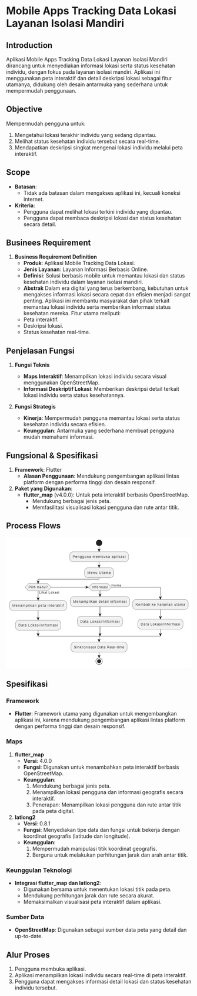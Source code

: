 # Mobile Apps Tracking Data Lokasi Layanan Isolasi Mandiri

## Introduction
Aplikasi Mobile Apps Tracking Data Lokasi Layanan Isolasi Mandiri dirancang untuk menyediakan informasi lokasi serta status kesehatan individu, dengan fokus pada layanan isolasi mandiri. Aplikasi ini menggunakan peta interaktif dan detail deskripsi lokasi sebagai fitur utamanya, didukung oleh desain antarmuka yang sederhana untuk mempermudah penggunaan.

## Objective
Mempermudah pengguna untuk:
1. Mengetahui lokasi terakhir individu yang sedang dipantau.
2. Melihat status kesehatan individu tersebut secara real-time.
3. Mendapatkan deskripsi singkat mengenai lokasi individu melalui peta interaktif.

## Scope
- **Batasan**:
  - Tidak ada batasan dalam mengakses aplikasi ini, kecuali koneksi internet.
- **Kriteria**:
  - Pengguna dapat melihat lokasi terkini individu yang dipantau.
  - Pengguna dapat membaca deskripsi lokasi dan status kesehatan secara detail.

## Businees Requirement
1. **Business Requirement Definition**
   - **Produk**: Aplikasi Mobile Tracking Data Lokasi.
   - **Jenis Layanan**: Layanan Informasi Berbasis Online.
   - **Definisi**: Solusi berbasis mobile untuk memantau lokasi dan status kesehatan individu dalam layanan isolasi mandiri.
   - **Abstrak**
   Dalam era digital yang terus berkembang, kebutuhan untuk mengakses informasi lokasi secara cepat dan efisien menjadi sangat penting. Aplikasi ini membantu masyarakat dan pihak terkait memantau lokasi individu serta memberikan informasi status kesehatan mereka. Fitur utama meliputi:
   - Peta interaktif.
   - Deskripsi lokasi.
   - Status kesehatan real-time.

## Penjelasan Fungsi
1. **Fungsi Teknis**
   - **Maps Interaktif**: Menampilkan lokasi individu secara visual menggunakan OpenStreetMap.
   - **Informasi Deskriptif Lokasi**: Memberikan deskripsi detail terkait lokasi individu serta status kesehatannya.

2. **Fungsi Strategis**
   - **Kinerja**: Mempermudah pengguna memantau lokasi serta status kesehatan individu secara efisien.
   - **Keunggulan**: Antarmuka yang sederhana membuat pengguna mudah memahami informasi.

## Fungsional & Spesifikasi
1. **Framework**: Flutter
   - **Alasan Penggunaan**: Mendukung pengembangan aplikasi lintas platform dengan performa tinggi dan desain responsif.
2. **Paket yang Digunakan**:
   - **flutter_map** (v4.0.0): Untuk peta interaktif berbasis OpenStreetMap.
     - Mendukung berbagai jenis peta.
     - Memfasilitasi visualisasi lokasi pengguna dan rute antar titik.

## Process Flows
![Mobile Apps Tracking Data Lokasi Layanan Isolasi Mandiri](assets/images/image.png)
  ## Spesifikasi
### Framework
- **Flutter**: Framework utama yang digunakan untuk mengembangkan aplikasi ini, karena mendukung pengembangan aplikasi lintas platform dengan performa tinggi dan desain responsif.

### Maps
1. **flutter_map**
   - **Versi**: 4.0.0
   - **Fungsi**: Digunakan untuk menambahkan peta interaktif berbasis OpenStreetMap.
   - **Keunggulan**:
     1. Mendukung berbagai jenis peta.
     2. Menampilkan lokasi pengguna dan informasi geografis secara interaktif.
     3. Penerapan: Menampilkan lokasi pengguna dan rute antar titik pada peta digital.
2. **latlong2**
   - **Versi**: 0.8.1
   - **Fungsi**: Menyediakan tipe data dan fungsi untuk bekerja dengan koordinat geografis (latitude dan longitude).
   - **Keunggulan**:
     1. Mempermudah manipulasi titik koordinat geografis.
     2. Berguna untuk melakukan perhitungan jarak dan arah antar titik.

### Keunggulan Teknologi
- **Integrasi flutter_map dan latlong2**:
  - Digunakan bersama untuk menentukan lokasi titik pada peta.
  - Mendukung perhitungan jarak dan rute secara akurat.
  - Memaksimalkan visualisasi peta interaktif dalam aplikasi.

### Sumber Data
- **OpenStreetMap**: Digunakan sebagai sumber data peta yang detail dan up-to-date.

## Alur Proses
1. Pengguna membuka aplikasi.
2. Aplikasi menampilkan lokasi individu secara real-time di peta interaktif.
3. Pengguna dapat mengakses informasi detail lokasi dan status kesehatan individu tersebut.
